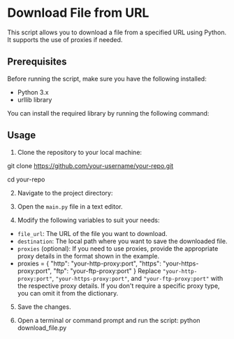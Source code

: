# Download File from URL

This script allows you to download a file from a specified URL using Python. It supports the use of proxies if needed.

## Prerequisites

Before running the script, make sure you have the following installed:

- Python 3.x
- urllib library

You can install the required library by running the following command:


## Usage

1. Clone the repository to your local machine:

git clone https://github.com/your-username/your-repo.git

cd your-repo

2. Navigate to the project directory:


3. Open the `main.py` file in a text editor.

4. Modify the following variables to suit your needs:

- `file_url`: The URL of the file you want to download.
- `destination`: The local path where you want to save the downloaded file.
- `proxies` (optional): If you need to use proxies, provide the appropriate proxy details in the format shown in the example.
- proxies = {
        "http": "your-http-proxy:port",
        "https": "your-https-proxy:port",
        "ftp": "your-ftp-proxy:port"
    }
   Replace `"your-http-proxy:port"`, `"your-https-proxy:port"`, and `"your-ftp-proxy:port"` with the respective proxy details. If you don't require a specific proxy type, you can omit it from the dictionary.


5. Save the changes.

6. Open a terminal or command prompt and run the script:
	python download_file.py



